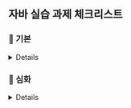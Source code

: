 ## 자바 실습 과제 체크리스트

### 📘 기본

<details>
- [x] 01 개발환경 구축, 변수, 타입, 연산자
- [x] 02 조건문과 반복문, 참조타입
- [x] 03 클래스
- [x] 04 상속
- [x] 05 인터페이스
- [x] 06 중첩 객체
- [x] 07 예외처리, 라이브러리
- [x] 08 멀티스레드
- [x] 09 제너릭, 컬렉션
- [x] 10 컬렉션
- [x] 11 람다식
- [x] 12 스트림 요소 처리
- [x] 13 데이터 입출력
</details>

### 📙 심화

<details>
- [x] 01 개발환경 구축, 변수, 타입, 연산자
- [x] 02 조건문과 반복문, 참조타입
- [x] 03 클래스
- [x] 04 상속
- [x] 05 인터페이스
- [x] 06 중첩 객체
- [x] 07 예외처리, 라이브러리
- [x] 08 멀티스레드
- [x] 09 제너릭, 컬렉션
- [x] 10 컬렉션
- [x] 11 람다식
- [x] 12 스트림 요소 처리
- [x] 13 데이터 입출력
</details>
